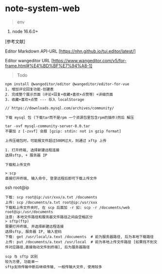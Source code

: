 # note-system-web

> env
1. node 16.6.0+

[参考文献]

Editor Markdown API-URL
[https://nhn.github.io/tui.editor/latest/]

Editor wangeditor URL
[https://www.wangeditor.com/v5/for-frame.html#%E4%BD%BF%E7%94%A8-1]

> Todo
```
npm install @wangeditor/editor @wangeditor/editor-for-vue
1. 增加评论回复功能-创建表
2. 完成整个展示页面（评论+回复+收藏+喜欢+点赞等）+详细页面
3. 收藏+喜欢+点赞 --- 存入 localStorage

// https://downloads.mysql.com/archives/community/

下载 mysql 包 (下载tar而不是rpm 一个资源包里包含rpm的插件)然后 解压

tar -xvf mysql-community-server-8.0.tar
不要加 z [-zxvf] 会报 [gzip: stdin: not in gzip format]

上传压缩包时，可能报文件超过500M过大，则通过 xftp 上传

1. 打开终端, 选择新建远程连接
选择sftp, + 服务器 IP

下载和上传文件

> scp
直接打开终端, 输入命令, 登录远程后即可下载上传文件
```
ssh root@ip
```
下载: scp root@ip:/usr/xxx/a.txt /documents
上传: scp /documents/a.txt root@ip:/usr/xxx
下载和上传文件夹时, 在 scp 后面加 -r 如: scp -r /documents/web root@ip:/usr/documents
注意: 本地文件路径和服务器文件路径之间由空格区分
> sftp(ftp)
需要打开终端, 并选择新建远程连接
选择sftp, 服务器 IP, 输入密码
下载: get /usr/local/a.text /documents  # 前为服务器路径, 后为本地下载路径
上传: put /documents/a.text /usr/local  # 前为本地上传文件路径 [如果找不到文件对应路径,直接拖动文件到终端], 后为服务器路径

scp 与 sftp 区别
较为方便, 功能单一
sftp支持传输中断后继续传输, 一般传输大文件, 使用较多

```

